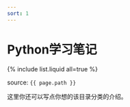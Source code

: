 ```yaml
---
sort: 1
---
```


# Python学习笔记

{% include list.liquid all=true %}

source: `{{ page.path }}`

这里你还可以写点你想的该目录分类的介绍。